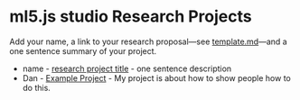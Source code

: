 # ml5.js studio Research Projects

Add your name, a link to your research proposal—see [template.md](template.md)—and a one sentence summary of your project.

- name - [research project title](template.md) - one sentence description
- Dan - [Example Project](shiffman.md) - My project is about how to show people how to do this.
